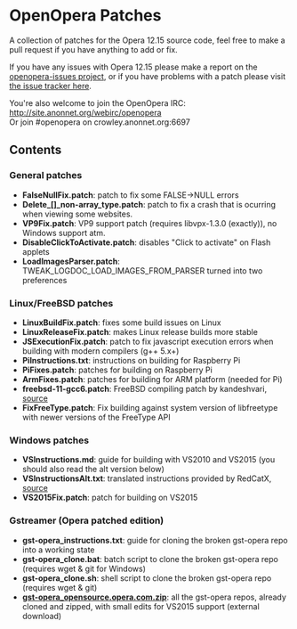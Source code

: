 # OpenOpera Patches
A collection of patches for the Opera 12.15 source code, feel free to make a pull request if you have anything to add or fix.

If you have any issues with Opera 12.15 please make a report on the [openopera-issues project](https://github.com/PrestoXen/openopera-issues/issues), or if you have problems with a patch please visit [the issue tracker here](https://github.com/PrestoXen/openopera-patches/issues). 

You're also welcome to join the OpenOpera IRC: http://site.anonnet.org/webirc/openopera  
Or join #openopera on crowley.anonnet.org:6697

## Contents

### General patches
- **FalseNullFix.patch**: patch to fix some FALSE->NULL errors
- **Delete_[]_non-array_type.patch**: patch to fix a crash that is ocurring when viewing some websites.
- **VP9Fix.patch**: VP9 support patch (requires libvpx-1.3.0 (exactly)), no Windows support atm.
- **DisableClickToActivate.patch**: disables "Click to activate" on Flash applets
- **LoadImagesParser.patch**: TWEAK_LOGDOC_LOAD_IMAGES_FROM_PARSER turned into two preferences

### Linux/FreeBSD patches
- **LinuxBuildFix.patch**: fixes some build issues on Linux
- **LinuxReleaseFix.patch**: makes Linux release builds more stable
- **JSExecutionFix.patch**: patch to fix javascript execution errors when building with modern compilers (g++ 5.x+)
- **PiInstructions.txt**: instructions on building for Raspberry Pi
- **PiFixes.patch**: patches for building on Raspberry Pi
- **ArmFixes.patch**: patches for building for ARM platform (needed for Pi)
- **freebsd-11-gcc6.patch**: FreeBSD compiling patch by kandeshvari, [source](https://gist.github.com/kandeshvari/6e69327fb017ea95bced85c6f297a29f)
- **FixFreeType.patch**: Fix building against system version of libfreetype with newer versions of the FreeType API

### Windows patches
- **VSInstructions.md**: guide for building with VS2010 and VS2015 (you should also read the alt version below)
- **VSInstructionsAlt.txt**: translated instructions provided by RedCatX, [source](https://geektimes.ru/post/284588/)
- **VS2015Fix.patch**: patch for building on VS2015

### Gstreamer (Opera patched edition)
- **gst-opera_instructions.txt**: guide for cloning the broken gst-opera repo into a working state
- **gst-opera_clone.bat**: batch script to clone the broken gst-opera repo (requires wget & git for Windows)
- **gst-opera_clone.sh**: shell script to clone the broken gst-opera repo (requires wget & git)
- **[gst-opera_opensource.opera.com.zip](http://www22.zippyshare.com/v/Wp1PrPRW/file.html)**: all the gst-opera repos, already cloned and zipped, with small edits for VS2015 support (external download)
